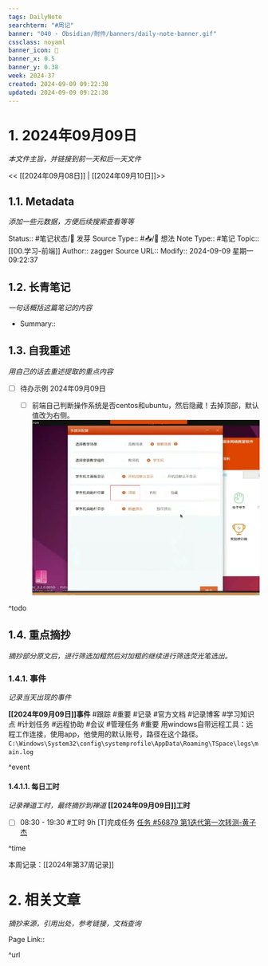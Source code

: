 ```yaml
---
tags: DailyNote
searchterm: "#周记"
banner: "040 - Obsidian/附件/banners/daily-note-banner.gif"
cssclass: noyaml
banner_icon: 💌
banner_x: 0.5
banner_y: 0.38
week: 2024-37
created: 2024-09-09 09:22:38
updated: 2024-09-09 09:22:38
---
```


# 1. 2024年09月09日

_本文件主旨，并链接到前一天和后一天文件_

<< [[2024年09月08日]] | [[2024年09月10日]]>>

## 1.1. Metadata

_添加一些元数据，方便后续搜索查看等等_

Status:: #笔记状态/🌱 发芽
Source Type:: #📥/💭 想法 
Note Type:: #笔记
Topic:: [[00.学习-前端]]
Author:: zagger
Source URL::
Modify:: 2024-09-09 星期一 09:22:37

## 1.2. 长青笔记

_一句话概括这篇笔记的内容_

- Summary::

## 1.3. 自我重述

_用自己的话去重述提取的重点内容_

- [ ] 待办示例 2024年09月09日
	- [ ] 前端自己判断操作系统是否centos和ubuntu，然后隐藏！去掉顶部，默认值改为右侧。 ![64e24903b827938017df6d744d340f23.png](https://raw.githubusercontent.com/zaggerj/obsidian_picgo/main/obsidian/64e24903b827938017df6d744d340f23.png)


^todo

## 1.4. 重点摘抄

_摘抄部分原文后，进行筛选加粗然后对加粗的继续进行筛选荧光笔选出。_

### 1.4.1. 事件

_记录当天出现的事件_

**[[2024年09月09日]]事件** 
#跟踪 #重要 #记录 #官方文档 #记录博客 #学习知识点 #计划任务 #远程协助 #会议 #管理任务
#重要 用windows自带远程工具：远程工作连接，使用app，他使用的默认账号，路径在这个路径。`C:\Windows\System32\config\systemprofile\AppData\Roaming\TSpace\logs\main.log` 

^event

#### 1.4.1.1. 每日工时

_记录禅道工时，最终摘抄到禅道_
**[[2024年09月09日]]工时**
- [ ] 08:30 - 19:30 #工时 9h	[T]完成任务	 [任务 #56879 第1迭代第一次转测-黄子杰](http://172.16.203.14:2980/task-view-56879.html?onlybody=yes&tid=i2sh4q46)	



^time

本周记录：[[2024年第37周记录]]

# 2. 相关文章

_摘抄来源，引用出处，参考链接，文档查询_

Page Link::

^url
